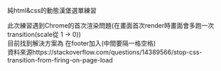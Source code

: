 純html&css的動態漢堡選單練習

此次練習遇到Chrome的首次渲染問題(在畫面首次render時畫面會多跑一次transition(scale從 1 -> 0))  
目前找到解決方案為 在footer加入<script> </script>(中間要隔一格空格)  
資料來源https://stackoverflow.com/questions/14389566/stop-css-transition-from-firing-on-page-load
